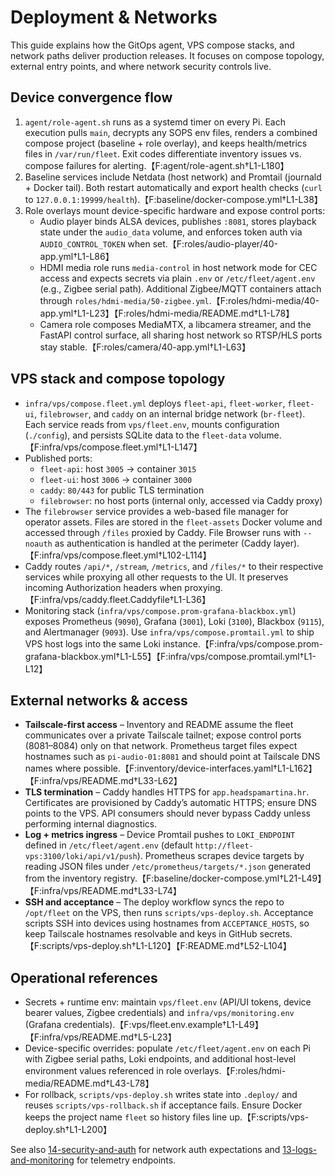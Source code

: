 # Deployment & Networks

This guide explains how the GitOps agent, VPS compose stacks, and network paths deliver production releases. It focuses on compose topology, external entry points, and where network security controls live.

## Device convergence flow

1. `agent/role-agent.sh` runs as a systemd timer on every Pi. Each execution pulls `main`, decrypts any SOPS env files, renders a combined compose project (baseline + role overlay), and keeps health/metrics files in `/var/run/fleet`. Exit codes differentiate inventory issues vs. compose failures for alerting.【F:agent/role-agent.sh†L1-L180】
2. Baseline services include Netdata (host network) and Promtail (journald + Docker tail). Both restart automatically and export health checks (`curl` to `127.0.0.1:19999/health`).【F:baseline/docker-compose.yml†L1-L38】
3. Role overlays mount device-specific hardware and expose control ports:
   - Audio player binds ALSA devices, publishes `:8081`, stores playback state under the `audio_data` volume, and enforces token auth via `AUDIO_CONTROL_TOKEN` when set.【F:roles/audio-player/40-app.yml†L1-L86】
   - HDMI media role runs `media-control` in host network mode for CEC access and expects secrets via plain `.env` or `/etc/fleet/agent.env` (e.g., Zigbee serial path). Additional Zigbee/MQTT containers attach through `roles/hdmi-media/50-zigbee.yml`.【F:roles/hdmi-media/40-app.yml†L1-L23】【F:roles/hdmi-media/README.md†L1-L78】
   - Camera role composes MediaMTX, a libcamera streamer, and the FastAPI control surface, all sharing host network so RTSP/HLS ports stay stable.【F:roles/camera/40-app.yml†L1-L63】

## VPS stack and compose topology

- `infra/vps/compose.fleet.yml` deploys `fleet-api`, `fleet-worker`, `fleet-ui`, `filebrowser`, and `caddy` on an internal bridge network (`br-fleet`). Each service reads from `vps/fleet.env`, mounts configuration (`./config`), and persists SQLite data to the `fleet-data` volume.【F:infra/vps/compose.fleet.yml†L1-L147】
- Published ports:
  - `fleet-api`: host `3005` → container `3015`
  - `fleet-ui`: host `3006` → container `3000`
  - `caddy`: `80/443` for public TLS termination
  - `filebrowser`: no host ports (internal only, accessed via Caddy proxy)
- The `filebrowser` service provides a web-based file manager for operator assets. Files are stored in the `fleet-assets` Docker volume and accessed through `/files` proxied by Caddy. File Browser runs with `--noauth` as authentication is handled at the perimeter (Caddy layer).【F:infra/vps/compose.fleet.yml†L102-L114】
- Caddy routes `/api/*`, `/stream`, `/metrics`, and `/files/*` to their respective services while proxying all other requests to the UI. It preserves incoming Authorization headers when proxying.【F:infra/vps/caddy.fleet.Caddyfile†L1-L36】
- Monitoring stack (`infra/vps/compose.prom-grafana-blackbox.yml`) exposes Prometheus (`9090`), Grafana (`3001`), Loki (`3100`), Blackbox (`9115`), and Alertmanager (`9093`). Use `infra/vps/compose.promtail.yml` to ship VPS host logs into the same Loki instance.【F:infra/vps/compose.prom-grafana-blackbox.yml†L1-L55】【F:infra/vps/compose.promtail.yml†L1-L12】

## External networks & access

- **Tailscale-first access** – Inventory and README assume the fleet communicates over a private Tailscale tailnet; expose control ports (8081–8084) only on that network. Prometheus target files expect hostnames such as `pi-audio-01:8081` and should point at Tailscale DNS names where possible.【F:inventory/device-interfaces.yaml†L1-L162】【F:infra/vps/README.md†L33-L62】
- **TLS termination** – Caddy handles HTTPS for `app.headspamartina.hr`. Certificates are provisioned by Caddy’s automatic HTTPS; ensure DNS points to the VPS. API consumers should never bypass Caddy unless performing internal diagnostics.
- **Log + metrics ingress** – Device Promtail pushes to `LOKI_ENDPOINT` defined in `/etc/fleet/agent.env` (default `http://fleet-vps:3100/loki/api/v1/push`). Prometheus scrapes device targets by reading JSON files under `/etc/prometheus/targets/*.json` generated from the inventory registry.【F:baseline/docker-compose.yml†L21-L49】【F:infra/vps/README.md†L33-L74】
- **SSH and acceptance** – The deploy workflow syncs the repo to `/opt/fleet` on the VPS, then runs `scripts/vps-deploy.sh`. Acceptance scripts SSH into devices using hostnames from `ACCEPTANCE_HOSTS`, so keep Tailscale hostnames resolvable and keys in GitHub secrets.【F:scripts/vps-deploy.sh†L1-L120】【F:README.md†L52-L104】

## Operational references

- Secrets + runtime env: maintain `vps/fleet.env` (API/UI tokens, device bearer values, Zigbee credentials) and `infra/vps/monitoring.env` (Grafana credentials).【F:vps/fleet.env.example†L1-L49】【F:infra/vps/README.md†L5-L23】
- Device-specific overrides: populate `/etc/fleet/agent.env` on each Pi with Zigbee serial paths, Loki endpoints, and additional host-level environment values referenced in role overlays.【F:roles/hdmi-media/README.md†L43-L78】
- For rollback, `scripts/vps-deploy.sh` writes state into `.deploy/` and reuses `scripts/vps-rollback.sh` if acceptance fails. Ensure Docker keeps the project name `fleet` so history files line up.【F:scripts/vps-deploy.sh†L1-L200】

See also [14-security-and-auth](./14-security-and-auth.md) for network auth expectations and [13-logs-and-monitoring](./13-logs-and-monitoring.md) for telemetry endpoints.

